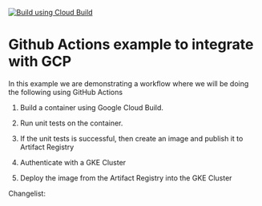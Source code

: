 [![Build using Cloud Build](https://github.com/ksprashu/test_build_deploy_to_gke/actions/workflows/cloud-build.yml/badge.svg?branch=main&event=push)](https://github.com/ksprashu/test_build_deploy_to_gke/actions/workflows/cloud-build.yml)

# Github Actions example to integrate with GCP

In this example we are demonstrating a workflow where we will be doing the following using GitHub Actions

1. Build a container using Google Cloud Build.

2. Run unit tests on the container.

3. If the unit tests is successful, then create an image and publish it to Artifact Registry

4. Authenticate with a GKE Cluster

5. Deploy the image from the Artifact Registry into the GKE Cluster

Changelist:

